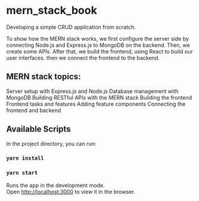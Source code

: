 # mern_stack_book
Developing a simple CRUD application from scratch.

To show how the MERN stack works, we first configure the server side by connecting Node.js and Express.js to MongoDB on the backend. Then, we create some APIs. After that, we build the frontend, using React to build our user interfaces. then we connect the frontend to the backend.

## MERN stack topics:
Server setup with Express.js and Node.js
Database management with MongoDB
Building RESTful APIs with the MERN stack
Building the frontend
Frontend tasks and features
Adding feature components
Connecting the frontend and backend

## Available Scripts

In the project directory, you can run:
### `yarn install`
### `yarn start`

Runs the app in the development mode.<br />
Open [http://localhost:3000](http://localhost:3000) to view it in the browser.

